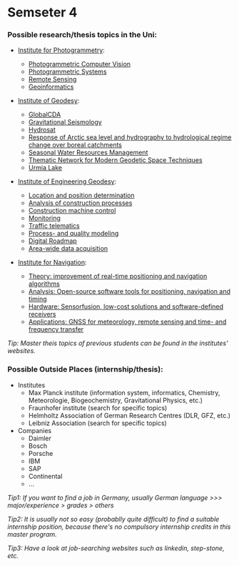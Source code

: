 # Semseter 4

### Possible research/thesis topics in the Uni: 

* [Institute for Photogrammetry](https://www.ifp.uni-stuttgart.de/en/research/):
  * [Photogrammetric Computer Vision](https://www.ifp.uni-stuttgart.de/en/research/photogrammetric_computer_vision/)
  * [Photogrammetric Systems](https://www.ifp.uni-stuttgart.de/en/research/photogrammetric_systems/)
  * [Remote Sensing](https://www.ifp.uni-stuttgart.de/en/research/remote_sensing/)
  * [Geoinformatics](https://www.ifp.uni-stuttgart.de/en/research/geoinformatics/)

* [Institute of Geodesy](https://www.gis.uni-stuttgart.de/en/research/):
  * [GlobalCDA](https://www.gis.uni-stuttgart.de/en/research/projects/globalcda/)
  * [Gravitational Seismology](https://www.gis.uni-stuttgart.de/en/research/projects/gravseis/)
  * [Hydrosat](https://www.gis.uni-stuttgart.de/en/research/projects/hydrosat/)
  * [Response of Arctic sea level and hydrography to hydrological regime change over boreal catchments](https://www.gis.uni-stuttgart.de/en/research/projects/raslyboca/)
  * [Seasonal Water Resources Management](https://www.gis.uni-stuttgart.de/en/research/projects/sawam/)
  * [Thematic Network for Modern Geodetic Space Techniques](https://www.gis.uni-stuttgart.de/en/research/projects/themnet/)
  * [Urmia Lake](https://www.gis.uni-stuttgart.de/en/research/projects/urmia/)

* [Institute of Engineering Geodesy](https://www.iigs.uni-stuttgart.de/en/):
  * [Location and position determination](https://www.iigs.uni-stuttgart.de/en/research/positioning/)
  * [Analysis of construction processes](https://www.iigs.uni-stuttgart.de/en/research/construction/)
  * [Construction machine control](https://www.iigs.uni-stuttgart.de/en/research/machine-control/)
  * [Monitoring](https://www.iigs.uni-stuttgart.de/en/research/monitoring/)
  * [Traffic telematics](https://www.iigs.uni-stuttgart.de/en/research/telematic/)
  * [Process- and quality modeling](https://www.iigs.uni-stuttgart.de/en/research/quality/)
  * [Digital Roadmap](https://www.iigs.uni-stuttgart.de/en/research/digital-roadmap/)
  * [Area-wide data acquisition](https://www.iigs.uni-stuttgart.de/en/research/data-acquisition/)
  
* [Institute for Navigation](https://www.ins.uni-stuttgart.de/en/research/):
  * [Theory: improvement of real-time positioning and navigation algorithms](https://www.ins.uni-stuttgart.de/en/research/theory/)
  * [Analysis: Open-source software tools for positioning, navigation and timing](https://www.ins.uni-stuttgart.de/en/research/analysis/)
  * [Hardware: Sensorfusion, low-cost solutions and software-defined receivers](https://www.ins.uni-stuttgart.de/en/research/hardware/)
  * [Applications: GNSS for meteorology, remote sensing and time- and frequency transfer](https://www.ins.uni-stuttgart.de/en/research/applications/)

*Tip: Master theis topics of previous students can be found in the institutes' websites.*

### Possible Outside Places (internship/thesis): 

* Institutes
  * Max Planck institute (information system, informatics, Chemistry, Meteorologie, Biogeochemistry, Gravitational Physics, etc.)
  * Fraunhofer institute (search for specific topics)
  * Helmholtz Association of German Research Centres (DLR, GFZ, etc.)
  * Leibniz Association (search for specific topics)
* Companies
  * Daimler
  * Bosch
  * Porsche
  * IBM
  * SAP
  * Continental
  * ...

*Tip1: If you want to find a job in Germany, usually German language >>> major/experience > grades > others*

*Tip2: It is usually not so easy (probablly quite difficult) to find a suitable internship position, because there's no compulsory internship credits in this master program.*

*Tip3: Have a look at job-searching websites such as linkedin, step-stone, etc.*
